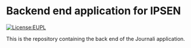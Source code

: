 # Backend end application for IPSEN

[![License:EUPL](https://img.shields.io/badge/License-EUPLv.1.2-brightgreen.svg)](https://opensource.org/licenses/EUPL-1.2)

This is the repository containing the back end of the Journali application.